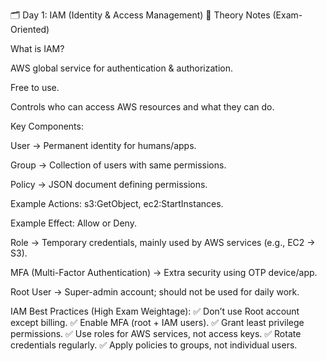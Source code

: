 🗂 Day 1: IAM (Identity & Access Management)
📝 Theory Notes (Exam-Oriented)

What is IAM?

AWS global service for authentication & authorization.

Free to use.

Controls who can access AWS resources and what they can do.

Key Components:

User → Permanent identity for humans/apps.

Group → Collection of users with same permissions.

Policy → JSON document defining permissions.

Example Actions: s3:GetObject, ec2:StartInstances.

Example Effect: Allow or Deny.

Role → Temporary credentials, mainly used by AWS services (e.g., EC2 → S3).

MFA (Multi-Factor Authentication) → Extra security using OTP device/app.

Root User → Super-admin account; should not be used for daily work.

IAM Best Practices (High Exam Weightage):
✅ Don’t use Root account except billing.
✅ Enable MFA (root + IAM users).
✅ Grant least privilege permissions.
✅ Use roles for AWS services, not access keys.
✅ Rotate credentials regularly.
✅ Apply policies to groups, not individual users.

